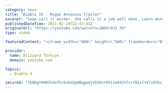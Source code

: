 ```yaml
---
category: news
title: "Diablo IV - Rogue Announce Trailer"
excerpt: "Some call it murder. She calls it a job well done. Learn more at Diablo4.com. The Rogue is the newest addition to the Diablo IV ..."
publishedDateTime: 2021-02-19T22:43:03Z
originalUrl: "https://youtube.com/watch?v=2WdVc8J3_YU"
type: video

featuredContent: "<iframe width=\"800\" height=\"500\" frameborder=\"0\" src=\"https://www.youtube.com/embed/2WdVc8J3_YU\" allow=\"accelerometer; autoplay; encrypted-media; gyroscope; picture-in-picture\" allowfullscreen></iframe>"

provider:
  name: Blizzard Türkiye
  domain: youtube.com

topics:
  - Diablo 4

secured: "fbQbgY4H03ldafhzSnkUZpABqgwdjVDJKn+OVi1w93ChfvrCN1xC+V7zEFbc14SqtylBQrKjX5ALPfe3lxNCSJQ5B9a4gWnKkd6UlgsU81cAe/BUwAGDCS1471fHMz5KavRllF9qXZ2L+8Rs0c412uXpUXFfVBX6fK9y4RcFfuibLcylPVzmSCxyJDgBUZWCaGxPwmmdjxpLTAoWe4Xclf704rcWMF2q2aFksanh9uN/qJYGpkSlbCzYxI0B5Pu7XTNGXhlpK8o84QaPGowFsM2wu3ZceX0SvdHsUhuzkrhjF3oxmkdzHrv4PtUVN226Mgtvwe/pyLAksk5MHTt9hUX+DNw/80LgmOqdXmBxQlNFo4A36rR0VgwbwkiEO7ggtbDZa5qyafHXxTa7cI+qyA==;2Nh4rmryKeFnUEdKJFo8LA=="
---
```


